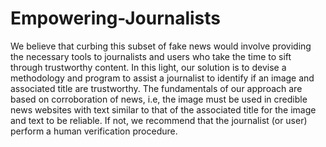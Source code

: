 # Empowering-Journalists
We believe that curbing this subset of fake news would involve providing the necessary tools to journalists and users who take the time to sift through trustworthy content. In this light, our solution is to devise a methodology and program to assist a journalist to identify if an image and associated title are trustworthy. The fundamentals of our approach are based on corroboration of news, i.e, the image must be used in credible news websites with text similar to that of the associated title for the image and text to be reliable. If not, we recommend that the journalist (or user) perform a human verification procedure.
